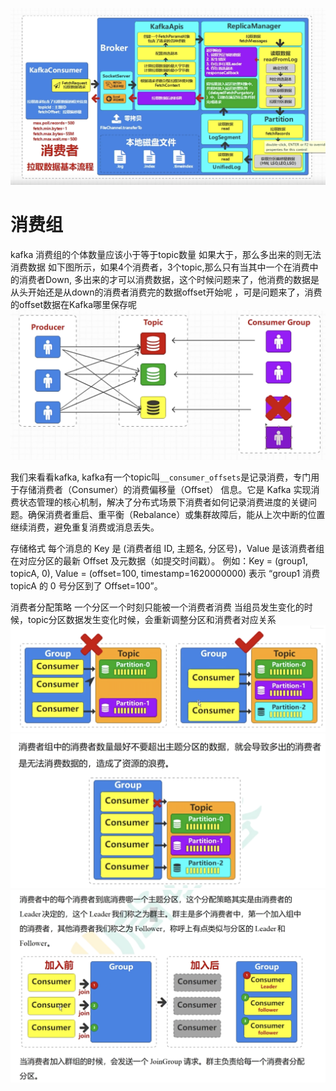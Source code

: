
![architect](images/40-kafka.png)


# 消费组
kafka 消费组的个体数量应该小于等于topic数量
如果大于，那么多出来的则无法消费数据
如下图所示，如果4个消费者，3个topic,那么只有当其中一个在消费中的消费者Down, 多出来的才可以消费数据，这个时候问题来了，他消费的数据是从头开始还是从down的消费者消费完的数据offset开始呢 ，可是问题来了，消费的offset数据在Kafka哪里保存呢
![architect](images/41-kafka.png)

我们来看看kafka, kafka有一个topic叫`__consumer_offsets`是记录消费，专门用于存储消费者（Consumer）的消费偏移量（Offset） 信息。它是 Kafka 实现消费状态管理的核心机制，解决了分布式场景下消费者如何记录消费进度的关键问题。确保消费者重启、重平衡（Rebalance）或集群故障后，能从上次中断的位置继续消费，避免重复消费或消息丢失。

存储格式
每个消息的 Key 是 (消费者组 ID, 主题名, 分区号)，Value 是该消费者组在对应分区的最新 Offset 及元数据（如提交时间戳）。
例如：Key = (group1, topicA, 0), Value = (offset=100, timestamp=1620000000) 表示 “group1 消费 topicA 的 0 号分区到了 Offset=100”。

消费者分配策略
一个分区一个时刻只能被一个消费者消费
当组员发生变化的时候，topic分区数据发生变化时候，会重新调整分区和消费者对应关系
![architect](images/42-kafka.png)
![architect](images/43-kafka.png)
![architect](images/44-kafka.png)